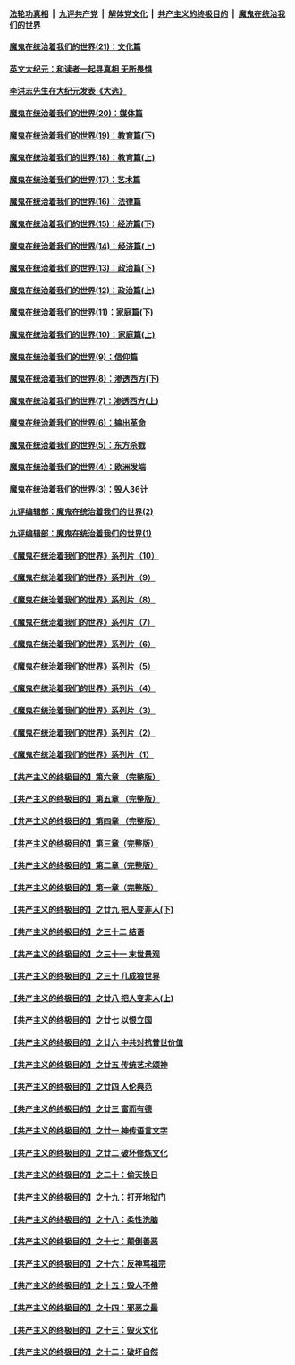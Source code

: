 ####  [法轮功真相](../../../../basic/blob/master/README.md?t=01221031) &nbsp;|&nbsp; [九评共产党](../../../../9ping.md/blob/master/README.md?t=01221031) &nbsp;|&nbsp; [解体党文化](../../../../jtdwh.md/blob/master/README.md?t=01221031)  &nbsp;|&nbsp; [共产主义的终极目的](../../../../gczydzjmd.md/blob/master/README.md?t=01221031) &nbsp;|&nbsp; [魔鬼在统治我们的世界](../../../../mgztzwmdsj.md/blob/master/README.md?t=01221031) 

#### [魔鬼在统治着我们的世界(21)：文化篇](../pages/nsc422/n10597706.md?t=01221031) 

#### [英文大纪元：和读者一起寻真相 无所畏惧](../pages/nsc422/n12542027.md?t=01221031) 

#### [李洪志先生在大纪元发表《大选》](../pages/nsc422/n12534746.md?t=01221031) 

#### [魔鬼在统治着我们的世界(20)：媒体篇](../pages/nsc422/n10586579.md?t=01221031) 

#### [魔鬼在统治着我们的世界(19)：教育篇(下)](../pages/nsc422/n10564808.md?t=01221031) 

#### [魔鬼在统治着我们的世界(18)：教育篇(上)](../pages/nsc422/n10526970.md?t=01221031) 

#### [魔鬼在统治着我们的世界(17)：艺术篇](../pages/nsc422/n10499093.md?t=01221031) 

#### [魔鬼在统治着我们的世界(16)：法律篇](../pages/nsc422/n10485969.md?t=01221031) 

#### [魔鬼在统治着我们的世界(15)：经济篇(下)](../pages/nsc422/n10469975.md?t=01221031) 

#### [魔鬼在统治着我们的世界(14)：经济篇(上)](../pages/nsc422/n10457370.md?t=01221031) 

#### [魔鬼在统治着我们的世界(13)：政治篇(下)](../pages/nsc422/n10448270.md?t=01221031) 

#### [魔鬼在统治着我们的世界(12)：政治篇(上)](../pages/nsc422/n10444576.md?t=01221031) 

#### [魔鬼在统治着我们的世界(11)：家庭篇(下)](../pages/nsc422/n10440961.md?t=01221031) 

#### [魔鬼在统治着我们的世界(10)：家庭篇(上)](../pages/nsc422/n10435448.md?t=01221031) 

#### [魔鬼在统治着我们的世界(9)：信仰篇](../pages/nsc422/n10432159.md?t=01221031) 

#### [魔鬼在统治着我们的世界(8)：渗透西方(下)](../pages/nsc422/n10429603.md?t=01221031) 

#### [魔鬼在统治着我们的世界(7)：渗透西方(上)](../pages/nsc422/n10426013.md?t=01221031) 

#### [魔鬼在统治着我们的世界(6)：输出革命](../pages/nsc422/n10421536.md?t=01221031) 

#### [魔鬼在统治着我们的世界(5)：东方杀戮](../pages/nsc422/n10417707.md?t=01221031) 

#### [魔鬼在统治着我们的世界(4)：欧洲发端](../pages/nsc422/n10414890.md?t=01221031) 

#### [魔鬼在统治着我们的世界(3)：毁人36计](../pages/nsc422/n10411583.md?t=01221031) 

#### [九评编辑部：魔鬼在统治着我们的世界(2)](../pages/nsc422/n10410036.md?t=01221031) 

#### [九评编辑部：魔鬼在统治着我们的世界(1)](../pages/nsc422/n10406825.md?t=01221031) 

#### [《魔鬼在统治着我们的世界》系列片（10）](../pages/nsc422/n12292670.md?t=01221031) 

#### [《魔鬼在统治着我们的世界》系列片（9）](../pages/nsc422/n12290859.md?t=01221031) 

#### [《魔鬼在统治着我们的世界》系列片（8）](../pages/nsc422/n12287445.md?t=01221031) 

#### [《魔鬼在统治着我们的世界》系列片（7）](../pages/nsc422/n12283425.md?t=01221031) 

#### [《魔鬼在统治着我们的世界》系列片（6）](../pages/nsc422/n12282314.md?t=01221031) 

#### [《魔鬼在统治着我们的世界》系列片（5）](../pages/nsc422/n12281419.md?t=01221031) 

#### [《魔鬼在统治着我们的世界》系列片（4）](../pages/nsc422/n12274024.md?t=01221031) 

#### [《魔鬼在统治着我们的世界》系列片（3）](../pages/nsc422/n12271322.md?t=01221031) 

#### [《魔鬼在统治着我们的世界》系列片（2）](../pages/nsc422/n12269049.md?t=01221031) 

#### [《魔鬼在统治着我们的世界》系列片（1）](../pages/nsc422/n12267575.md?t=01221031) 

#### [【共产主义的终极目的】第六章 （完整版）](../pages/nsc422/n11428913.md?t=01221031) 

#### [【共产主义的终极目的】第五章 （完整版）](../pages/nsc422/n11428912.md?t=01221031) 

#### [【共产主义的终极目的】第四章 （完整版）](../pages/nsc422/n11428907.md?t=01221031) 

#### [【共产主义的终极目的】第三章（完整版）](../pages/nsc422/n11428848.md?t=01221031) 

#### [【共产主义的终极目的】第二章（完整版）](../pages/nsc422/n11428831.md?t=01221031) 

#### [【共产主义的终极目的】第一章（完整版）](../pages/nsc422/n11417651.md?t=01221031) 

#### [【共产主义的终极目的】之廿九 把人变非人(下)](../pages/nsc422/n11344140.md?t=01221031) 

#### [【共产主义的终极目的】之三十二 结语](../pages/nsc422/n11360535.md?t=01221031) 

#### [【共产主义的终极目的】之三十一 末世景观](../pages/nsc422/n11351129.md?t=01221031) 

#### [【共产主义的终极目的】之三十 几成狼世界](../pages/nsc422/n11348280.md?t=01221031) 

#### [【共产主义的终极目的】之廿八 把人变非人(上)](../pages/nsc422/n11340492.md?t=01221031) 

#### [【共产主义的终极目的】之廿七 以恨立国](../pages/nsc422/n11336944.md?t=01221031) 

#### [【共产主义的终极目的】之廿六 中共对抗普世价值](../pages/nsc422/n11324785.md?t=01221031) 

#### [【共产主义的终极目的】之廿五 传统艺术颂神](../pages/nsc422/n11296396.md?t=01221031) 

#### [【共产主义的终极目的】之廿四 人伦典范](../pages/nsc422/n11296397.md?t=01221031) 

#### [【共产主义的终极目的】之廿三 富而有德](../pages/nsc422/n11283598.md?t=01221031) 

#### [【共产主义的终极目的】之廿一 神传语言文字](../pages/nsc422/n11263265.md?t=01221031) 

#### [【共产主义的终极目的】之廿二 破坏修炼文化](../pages/nsc422/n11245728.md?t=01221031) 

#### [【共产主义的终极目的】之二十：偷天换日](../pages/nsc422/n11238846.md?t=01221031) 

#### [【共产主义的终极目的】之十九：打开地狱门](../pages/nsc422/n11206376.md?t=01221031) 

#### [【共产主义的终极目的】之十八：柔性洗脑](../pages/nsc422/n11199994.md?t=01221031) 

#### [【共产主义的终极目的】之十七：颠倒善恶](../pages/nsc422/n11179782.md?t=01221031) 

#### [【共产主义的终极目的】之十六：反神骂祖宗](../pages/nsc422/n11166798.md?t=01221031) 

#### [【共产主义的终极目的】之十五：毁人不倦](../pages/nsc422/n11166792.md?t=01221031) 

#### [【共产主义的终极目的】之十四：邪恶之最](../pages/nsc422/n11150249.md?t=01221031) 

#### [【共产主义的终极目的】之十三：毁灭文化](../pages/nsc422/n11135227.md?t=01221031) 

#### [【共产主义的终极目的】之十二：破坏自然](../pages/nsc422/n11135214.md?t=01221031) 

